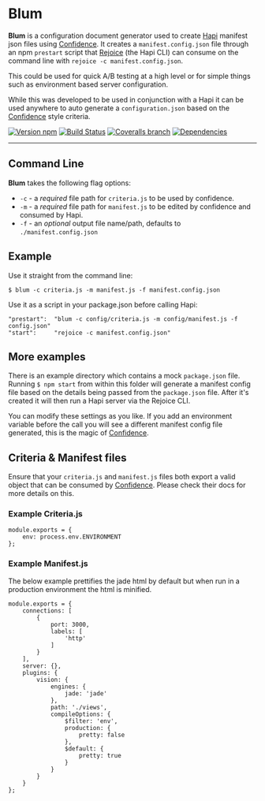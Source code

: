 # Blum

**Blum** is a configuration document generator used to create [Hapi](https://github.com/hapijs/hapi) manifest json files using [Confidence](https://github.com/hapijs/confidence). It creates a `manifest.config.json` file through an npm `prestart` script that [Rejoice](https://github.com/hapijs/rejoice) (the Hapi CLI) can consume on the command line with `rejoice -c manifest.config.json`.

This could be used for quick A/B testing at a high level or for simple things such as environment based server configuration.

While this was developed to be used in conjunction with a Hapi it can be used anywhere to auto generate a `configuration.json` based on the [Confidence](https://github.com/hapijs/confidence) style criteria.

[![Version npm](https://img.shields.io/npm/v/blum.svg?style=flat-square)](https://www.npmjs.com/package/blum)
[![Build Status](https://img.shields.io/travis/chasevida/blum/master.svg?style=flat-square)](https://travis-ci.org/chasevida/blum)
[![Coveralls branch](https://img.shields.io/coveralls/chasevida/blum/master.svg?style=flat-square)](https://coveralls.io/r/chasevida/blum?branch=master)
[![Dependencies](https://img.shields.io/david/chasevida/blum.svg?style=flat-square)](https://david-dm.org/chasevida/blum)

---

## Command Line
**Blum** takes the following flag options:

*	`-c` - a *required* file path for `criteria.js` to be used by confidence.
*	`-m` - a *required* file path for `manifest.js` to be edited by confidence and consumed by Hapi.
*	`-f` - an *optional* output file name/path, defaults to `./manifest.config.json`

## Example

Use it straight from the command line:

	$ blum -c criteria.js -m manifest.js -f manifest.config.json

Use it as a script in your package.json before calling Hapi:

	"prestart":  "blum -c config/criteria.js -m config/manifest.js -f config.json"
	"start": 	 "rejoice -c manifest.config.json"

## More examples
There is an example directory which contains a mock `package.json` file. Running `$ npm start` from within this folder will generate a manifest config file based on the details being passed from the `package.json` file. After it's created it will then run a Hapi server via the Rejoice CLI.


You can modify these settings as you like. If you add an environment variable before the call you will see a different manifest config file generated, this is the magic of [Confidence](https://github.com/hapijs/confidence).

## Criteria & Manifest files
Ensure that your `criteria.js` and `manifest.js` files both export a valid object that can be consumed by [Confidence](https://github.com/hapijs/confidence). Please check their docs for more details on this.

### Example Criteria.js


	module.exports = {
    	env: process.env.ENVIRONMENT
	};

### Example Manifest.js
The below example prettifies the jade html by default but when run in a production environment the html is minified.

	module.exports = {
    	connections: [
        	{
            	port: 3000,
            	labels: [
                	'http'
            	]
        	}
    	],
    	server: {},
    	plugins: {
    		vision: {
            	engines: {
                	jade: 'jade'
            	},
            	path: './views',
            	compileOptions: {
                	$filter: 'env',
                	production: {
                    	pretty: false
                	},
                	$default: {
                    	pretty: true
                	}
            	}
    		}
    	}
	};
